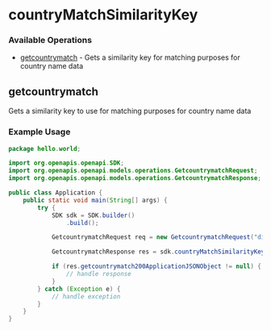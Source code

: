 # countryMatchSimilarityKey

### Available Operations

* [getcountrymatch](#getcountrymatch) - Gets a similarity key for matching purposes for country name data

## getcountrymatch

Gets a similarity key to use for matching purposes for country name data

### Example Usage

```java
package hello.world;

import org.openapis.openapi.SDK;
import org.openapis.openapi.models.operations.GetcountrymatchRequest;
import org.openapis.openapi.models.operations.GetcountrymatchResponse;

public class Application {
    public static void main(String[] args) {
        try {
            SDK sdk = SDK.builder()
                .build();

            GetcountrymatchRequest req = new GetcountrymatchRequest("distinctio", "quibusdam");            

            GetcountrymatchResponse res = sdk.countryMatchSimilarityKey.getcountrymatch(req);

            if (res.getcountrymatch200ApplicationJSONObject != null) {
                // handle response
            }
        } catch (Exception e) {
            // handle exception
        }
    }
}
```
